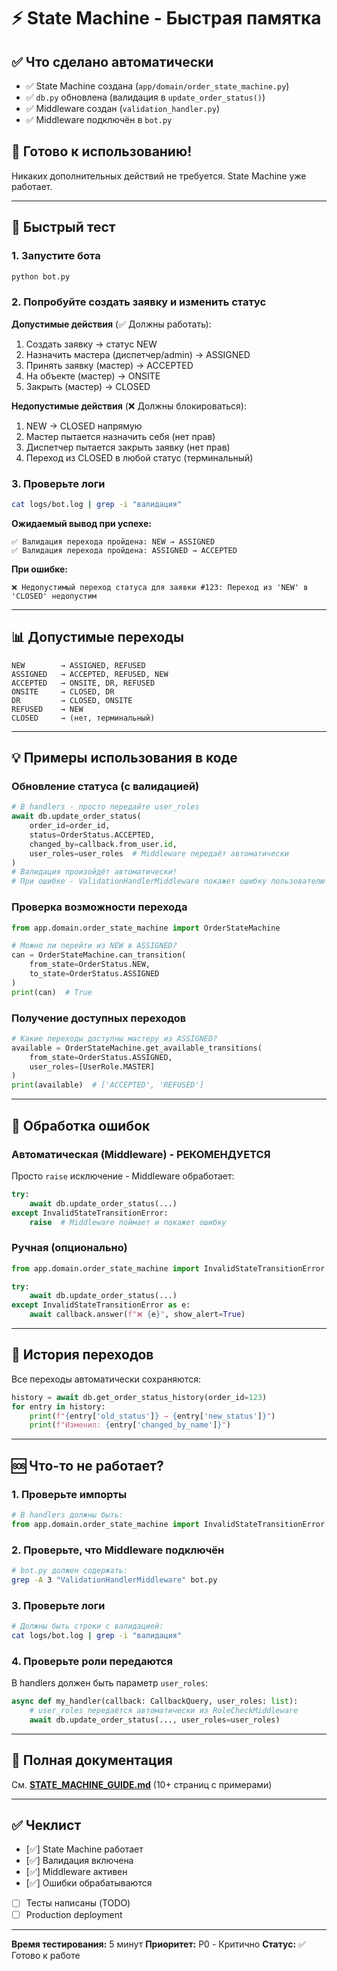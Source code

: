 # ⚡ State Machine - Быстрая памятка

## ✅ Что сделано автоматически

- ✅ State Machine создана (`app/domain/order_state_machine.py`)
- ✅ `db.py` обновлена (валидация в `update_order_status()`)
- ✅ Middleware создан (`validation_handler.py`)
- ✅ Middleware подключён в `bot.py`

## 🚀 Готово к использованию!

Никаких дополнительных действий не требуется. State Machine уже работает.

---

## 🧪 Быстрый тест

### 1. Запустите бота

```bash
python bot.py
```

### 2. Попробуйте создать заявку и изменить статус

**Допустимые действия** (✅ Должны работать):
1. Создать заявку → статус NEW
2. Назначить мастера (диспетчер/admin) → ASSIGNED
3. Принять заявку (мастер) → ACCEPTED
4. На объекте (мастер) → ONSITE
5. Закрыть (мастер) → CLOSED

**Недопустимые действия** (❌ Должны блокироваться):
1. NEW → CLOSED напрямую
2. Мастер пытается назначить себя (нет прав)
3. Диспетчер пытается закрыть заявку (нет прав)
4. Переход из CLOSED в любой статус (терминальный)

### 3. Проверьте логи

```bash
cat logs/bot.log | grep -i "валидация"
```

**Ожидаемый вывод при успехе:**
```
✅ Валидация перехода пройдена: NEW → ASSIGNED
✅ Валидация перехода пройдена: ASSIGNED → ACCEPTED
```

**При ошибке:**
```
❌ Недопустимый переход статуса для заявки #123: Переход из 'NEW' в 'CLOSED' недопустим
```

---

## 📊 Допустимые переходы

```
NEW        → ASSIGNED, REFUSED
ASSIGNED   → ACCEPTED, REFUSED, NEW
ACCEPTED   → ONSITE, DR, REFUSED
ONSITE     → CLOSED, DR
DR         → CLOSED, ONSITE
REFUSED    → NEW
CLOSED     → (нет, терминальный)
```

---

## 💡 Примеры использования в коде

### Обновление статуса (с валидацией)

```python
# В handlers - просто передайте user_roles
await db.update_order_status(
    order_id=order_id,
    status=OrderStatus.ACCEPTED,
    changed_by=callback.from_user.id,
    user_roles=user_roles  # Middleware передаёт автоматически
)
# Валидация произойдёт автоматически!
# При ошибке - ValidationHandlerMiddleware покажет ошибку пользователю
```

### Проверка возможности перехода

```python
from app.domain.order_state_machine import OrderStateMachine

# Можно ли перейти из NEW в ASSIGNED?
can = OrderStateMachine.can_transition(
    from_state=OrderStatus.NEW,
    to_state=OrderStatus.ASSIGNED
)
print(can)  # True
```

### Получение доступных переходов

```python
# Какие переходы доступны мастеру из ASSIGNED?
available = OrderStateMachine.get_available_transitions(
    from_state=OrderStatus.ASSIGNED,
    user_roles=[UserRole.MASTER]
)
print(available)  # ['ACCEPTED', 'REFUSED']
```

---

## 🔧 Обработка ошибок

### Автоматическая (Middleware) - РЕКОМЕНДУЕТСЯ

Просто `raise` исключение - Middleware обработает:

```python
try:
    await db.update_order_status(...)
except InvalidStateTransitionError:
    raise  # Middleware поймает и покажет ошибку
```

### Ручная (опционально)

```python
from app.domain.order_state_machine import InvalidStateTransitionError

try:
    await db.update_order_status(...)
except InvalidStateTransitionError as e:
    await callback.answer(f"❌ {e}", show_alert=True)
```

---

## 📝 История переходов

Все переходы автоматически сохраняются:

```python
history = await db.get_order_status_history(order_id=123)
for entry in history:
    print(f"{entry['old_status']} → {entry['new_status']}")
    print(f"Изменил: {entry['changed_by_name']}")
```

---

## 🆘 Что-то не работает?

### 1. Проверьте импорты

```python
# В handlers должны быть:
from app.domain.order_state_machine import InvalidStateTransitionError
```

### 2. Проверьте, что Middleware подключён

```bash
# bot.py должен содержать:
grep -A 3 "ValidationHandlerMiddleware" bot.py
```

### 3. Проверьте логи

```bash
# Должны быть строки с валидацией:
cat logs/bot.log | grep -i "валидация"
```

### 4. Проверьте роли передаются

В handlers должен быть параметр `user_roles`:

```python
async def my_handler(callback: CallbackQuery, user_roles: list):
    # user_roles передаётся автоматически из RoleCheckMiddleware
    await db.update_order_status(..., user_roles=user_roles)
```

---

## 📄 Полная документация

См. **[STATE_MACHINE_GUIDE.md](STATE_MACHINE_GUIDE.md)** (10+ страниц с примерами)

---

## ✅ Чеклист

- [✅] State Machine работает
- [✅] Валидация включена
- [✅] Middleware активен
- [✅] Ошибки обрабатываются
- [ ] Тесты написаны (TODO)
- [ ] Production deployment

---

**Время тестирования:** 5 минут
**Приоритет:** P0 - Критично
**Статус:** ✅ Готово к работе
